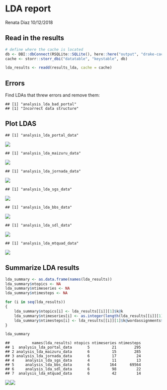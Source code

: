 LDA report
================
Renata Diaz
10/12/2018

Read in the results
-------------------

``` r
# define where the cache is located
db <- DBI::dbConnect(RSQLite::SQLite(), here::here("output", "drake-cache.sqlite"))
cache <- storr::storr_dbi("datatable", "keystable", db)

lda_results <- readd(results_lda, cache = cache)
```

Errors
------

Find LDAs that threw errors and remove them:

    ## [1] "analysis_lda_bad_portal"
    ## [1] "Incorrect data structure"

Plot LDAS
---------

    ## [1] "analysis_lda_portal_data"

![](lda_report_files/figure-markdown_github/plot%20LDA-1.png)

    ## [1] "analysis_lda_maizuru_data"

![](lda_report_files/figure-markdown_github/plot%20LDA-2.png)

    ## [1] "analysis_lda_jornada_data"

![](lda_report_files/figure-markdown_github/plot%20LDA-3.png)

    ## [1] "analysis_lda_sgs_data"

![](lda_report_files/figure-markdown_github/plot%20LDA-4.png)

    ## [1] "analysis_lda_bbs_data"

![](lda_report_files/figure-markdown_github/plot%20LDA-5.png)

    ## [1] "analysis_lda_sdl_data"

![](lda_report_files/figure-markdown_github/plot%20LDA-6.png)

    ## [1] "analysis_lda_mtquad_data"

![](lda_report_files/figure-markdown_github/plot%20LDA-7.png)

Summarize LDA results
---------------------

``` r
lda_summary <- as.data.frame(names(lda_results))
lda_summary$ntopics <- NA
lda_summary$ntimeseries <- NA
lda_summary$ntimesteps <- NA

for (i in seq(lda_results))
{
    lda_summary$ntopics[i] <- lda_results[[i]][1]$k@k
    lda_summary$ntimeseries[i] <- as.integer(length(lda_results[[i]][1]$k@terms))
    lda_summary$ntimesteps[i] <- lda_results[[i]][1]$k@wordassignments$nrow
}

lda_summary
```

    ##          names(lda_results) ntopics ntimeseries ntimesteps
    ## 1  analysis_lda_portal_data       5          21        295
    ## 2 analysis_lda_maizuru_data       6          15        285
    ## 3 analysis_lda_jornada_data       6          17         24
    ## 4     analysis_lda_sgs_data       4          11         13
    ## 5     analysis_lda_bbs_data       6         164      69564
    ## 6     analysis_lda_sdl_data       6          98         22
    ## 7  analysis_lda_mtquad_data       6          42         14

![](lda_report_files/figure-markdown_github/plot%20lda%20summary-1.png)![](lda_report_files/figure-markdown_github/plot%20lda%20summary-2.png)
